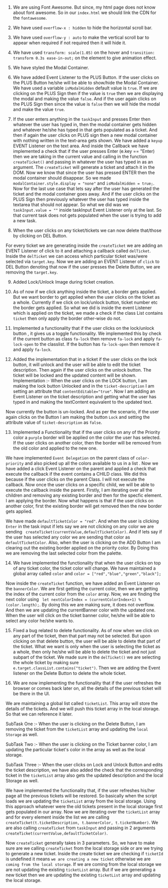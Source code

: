 1. We are using Font Awesome. But since, my html page does not know about font awesome. So in our `index.html` we should link the CDN for the `fontawesome`.

2. We have used `overflow-x : hidden` to hide the horizontal scroll bar.

3. We have used `overflow-y : auto` to make the vertical scroll bar to appear when required if not required then it will hide it.

4. We have used `transform: scale(1.05)` on the hover and `transition: transform 0.3s ease-in-out;` on the element to give animation effect.

5. We have styled the Modal Container.

6. We have added Event Listener to the PLUS Button. If the user clicks on the PLUS Button he/she will be able to show/hide the Modal Container. We have used a variable `isModalHidden` default value is `true`. If we are clicking on the PLUS Sign then if the value is `true` then we are displaying the modal and making the value `false`. And if the user again clicks on the PLUS Sign then since the value is `false` then we will hide the modal and make the value `true`.

7. If the user enters anything in the `taskInput` and presses Enter then whatever the user has typed in, then the modal container gets hidden and whatever he/she has typed in that gets populated as a ticket. And then if again the user clicks on PLUS sign then a new modal container with nothing written in the text-area gets shown.
We have added a `keyup` EVENT Listener on the text area. And inside the Callback we have implemented a check that if the user presses Enter (e.key == "Enter) then we are taking in the current value and calling in the function `createTicket()` and passing in whatever the user has typed in as an argument.
The `createTicket` will generate a ticket and attach it in the DOM.
Now we know that since the user has pressed ENTER then the modal container should disappear. So we made `modalContainer.style.display = "none"` and `isModalHidden = true;`. Now for the last use case that lets say after the user has generated the ticket and the modal container goes away. And if the user clicks on the PLUS Sign then previously whatever the user has typed inside the textarea that should not appear. So what we did was we `taskInput.value = ""` inside taskInput Event Listener only at the last. So that current task does not gets populated when the user is trying to add a new task. 

8. When the user clicks on any ticket/tickets we can now delete that/those by clicking on DEL Button.

For every ticket we are generating inside the `createTicket` we are adding an EVENT Listener of click to it and attaching a callback called `delTicket`. Inside the `delTicket` we can access which particular ticket was/were selected via `target.key`. Now we are adding an EVENT Listener of `click` to DEL Button denoting that now if the user presses the Delete Button, we are removing the `target.key`.

9. Added Lock/Unlock Image during ticket creation.

10. As of now if we click anything inside the ticket, a border gets applied. But we want border to get applied when the user clicks on the ticket as a whole. Currently if we click on lock/unlock button, ticket number etc the border gets applied. So what we did is inside the event Listener which is applied on the ticket, we made a check if the class List contains `ticket` then only apply the border other-wise do not.

11. Implemented a functionality that if the user clicks on the lock/unlock button , it gives us a toggle functionality. We implemented this by check if the current button as class `fa-lock` then remove `fa-lock` and apply `fa-lock-open` to the classlist. 
If the button has `fa-lock-open` then remove it and apply `fa-lock`.


12. Added the implementation that in a ticket if the user clicks on the lock button, it will unlock and the user will be able to edit the ticket description. Then again if the user clicks on the unlock button. The ticket will be locked and the updated content will be shown.
Implementation :- When the user clicks on the LOCK button, I am making the lock button Unlocked and in the `ticket-description` I am setting an attribute that `contentEditable="true"`. Now I am adding an Event Listener on the ticket description and getting what the user has typed in and making the textContent equivalent to the updated text.

Now currently the button is un-locked. And as per the scenario, if the user again clicks on the Button I am making the button `Lock` and setting the attribute value of `ticket-description` as `false`.

13. Implemented a Functionality that if the user clicks on any of the Priority color a `purple` border will be applied on the color the user has selected. If the user clicks on another color, then the border will be removed from the old color and applied to the new one.

We have implemented `Event Delegation` on the parent class of `color-priority` and also picked up all the colors available to us in a list . Now we have added a click Event Listener on the parent and applied a check that execute the callback if the event contains a CHILD class. We did this because if the user clicks on the parent Class. I will not execute the callback. Now once the user clicks on a specific child, we will be able to execute the callback inside the parent. Firstly, I am iterating over all the children and removing any existing border and then for the specfic element. I am applying the border. 
Now what happens is that if the user clicks on another color, first the existing border will get removed then the new border gets applied.

We have made `defaultTicketColor = "red"`. And when the user is clicking `Enter` in the task input if lets say we are not clicking on any color we are sending ` createTicket(currentValue,defaultTicketColor)`. And if lets say if the user has selected any color we are sending that color as `defaultTicketColor`. Also, when the user is clicking on the ADD Button I am clearing out the existing border applied on the priority color. By Doing this we are removing the last selected color from the palette.


14. We have implemented the functionality that when the user clicks on top of any ticket color, the ticket color will change.
We have maintained a global array called `color` and `color = ["red","blue","green","black"];`

Now inside the `createTicket` function, we have added an Event Listener on the `bannerColor`. We are first getting the current color, then we are getting the index of the current color from the `color` array. Now, we are finding the next color using ` let nextColorIndex = (currentColorIndex+1) % (color.length);`. By doing this we are making sure, it does not overflow. And then we are updating the currentBanner color with the updated one. When the user will click on the ticket banner color, he/she will be able to select any color he/she wants to.

15. Fixed a bug related to delete functionality. As of now when we click on any part of the ticket, then that part may not be selected. But upon clicking on that delete button, the user will be able to delete that part of the ticket. What we want is only when the user is selecting the ticket as a whole, then only he/she will be able to delete the ticket and not just subpart of the ticket.
We made sure in the `delTicket()` we are selecting the whole ticket by making sure `e.target.classList.contains("ticket")`. Then we are adding the Event listener on the Delete Button to delete the whole ticket.

16. We are now implementing the functionality that if the user refreshes the browser or comes back later on, all the details of the previous ticket will be there in the UI.

We are maintaining a global list called `ticketList`. This array will store the details of the tickets. And we will push this ticket array in the local storage. So that we can reference it later.

SubTask One :- When the user is clicking on the Delete Button, I am removing the ticket from the `ticketList` array and updating the `local Storage` as well.

SubTask Two :- When the user is clicking on the Ticket banner color, I am updating the particular ticket's color in the array as well as the local storage.

SubTask Three :- When the user clicks on Lock and Unlock Button and edits the ticket description, we have also added the check that the corresponding ticket in the `ticketList` array also gets the updated description and the local Storage as well.

We have implemented the functionality that, if the user refreshes his/her page all the previous tickets will be restored. So basically when the script loads we are updating the `ticketList` array from the local storage. Using this approach whatever were the old tickets present in the local storage first gets populated in our array. Now we are iterating over the `ticketList` array and for every element inside the list we are calling `createTicket(t.ticketDescription, t.bannerColor, t.ticketNumber)`. We are also calling `createTicket` from `taskInput` and passing in 2 arguments `createTicket(currentValue,defaultTicketColor)`.

Now `createTicket` generally takes in 3 parameters. So, we have to make sure are we calling `createTicket` from the local storage side or are we trying to generate a new ticket. Inside the create ticket we are checking if `ticketId` is undefined it means `we are creating a new ticket` otherwise we are `coming from the local storage`. If we are coming from the local storage we are not updating the existing `ticketList` array. But if we are generating a new ticket then we are updating the existing `ticketList` array and updating the local storage.